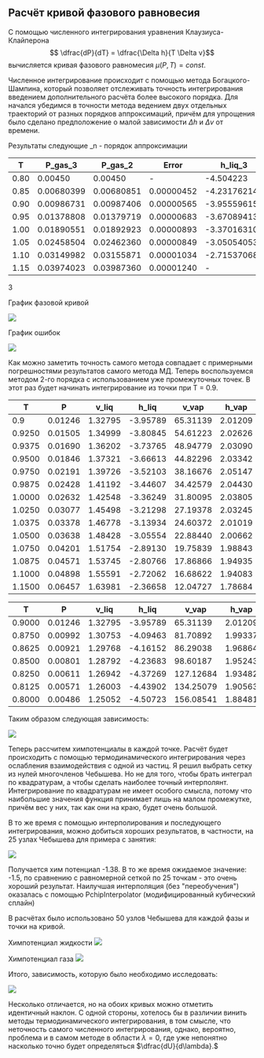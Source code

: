 ## Расчёт кривой фазового равновесия

С помощью численного интегрирования уравнения Клаузиуса-Клайперона
$$ \dfrac{dP}{dT} = \dfrac{\Delta h}{T \Delta v}$$
 вычисляется кривая фазового равномесия $\mu(P, T) = const$.

 Численное интегрирование происходит с помощью метода Богацкого-Шампина, который позволяет отслеживать точность интегрирования введением дополнительного расчёта более высокого порядка. Для начался убедимся в точности метода ведением двух отдельных траекторий от разных порядков аппроксимаций, причём для упрощения было сделано предположение о малой зависимости $\Delta h$ и $\Delta v$ от времени.

 Результаты следующие _n - порядок аппроксимации

 | T     | P_gas_3    | P_gas_2    | Error      | h_liq_3          | h_gas_3        | v_liq_3      | v_gas_3       | h_liq_2          | h_gas_2        | v_liq_2      | v_gas_2       |
|-------|------------|------------|------------|------------------|----------------|--------------|---------------|------------------|----------------|--------------|---------------|
| 0.80  | 0.00450    | 0.00450    | -          | -4.504223        | 1.8982238      | 1.2514409    | 169.71892     | -4.504223        | 1.8982238      | 1.2514409    | 169.718922    |
| 0.85  | 0.00680399 | 0.00680851 | 0.00000452 | -4.231762148     | 1.978798537    | 1.288406882  | 117.1717305   | -4.231979109     | 1.985475935    | 1.288190558  | 117.4297456   |
| 0.90  | 0.00986731 | 0.00987406 | 0.00000565 | -3.955596153     | 2.057692514    | 1.328551329  | 84.25180761   | -3.955481290     | 2.064045173    | 1.328660941  | 84.43257788   |
| 0.95  | 0.01378808 | 0.01379719 | 0.00000683 | -3.670894135     | 2.131446603    | 1.374188389  | 62.67787722   | -3.665909335     | 2.132354844    | 1.375204998  | 62.56792754   |
| 1.00  | 0.01890551 | 0.01892923 | 0.00000893 | -3.370163102     | 2.183578668    | 1.427355823  | 46.91719540   | -3.363098575     | 2.182850349    | 1.428875444  | 46.80414467   |
| 1.05  | 0.02458504 | 0.02462360 | 0.00000849 | -3.050540538     | 2.239317190    | 1.491386545  | 37.07960774   | -3.054570877     | 2.238581839    | 1.490230175  | 37.04927698   |
| 1.10  | 0.03149982 | 0.03155871 | 0.00001034 | -2.715370686     | 2.292173687    | 1.567994920  | 29.83741117   | -2.727729066     | 2.286625600    | 1.565244969  | 29.66143486   |
| 1.15  | 0.03974023 | 0.03987360 | 0.00001240 | -                 | -              | -            | -             | -                 | -              | -            | -             |



З

График фазовой кривой

![](./images/phase_eq.png)

График ошибок

![](./images/errs.png)


Как можно заметить точность самого метода совпадает с примерными погрешностями результатов самого метода МД. Теперь воспользуемся методом 2-го порядка с использованием уже промежуточных точек. В этот раз будет начинать интегрирование из точки при T = 0.9.

| T      | P      | v_liq  | h_liq   | v_vap   | h_vap  | f(P, T) |
|--------|--------|--------|---------|---------|--------|---------|
| 0.9    | 0.01246| 1.32795| -3.95789| 65.31139| 2.01209| 0.10367 |
| 0.9250 | 0.01505| 1.34999| -3.80845| 54.61223| 2.02626| 0.11843 |
| 0.9375 | 0.01690| 1.36202| -3.73765| 48.94779| 2.03090| 0.12931 |
| 0.9500 | 0.01846| 1.37321| -3.66613| 44.82296| 2.03342| 0.13808 |
| 0.9750 | 0.02191| 1.39726| -3.52103| 38.16676| 2.05147| 0.15544 |
| 0.9875 | 0.02428| 1.41192| -3.44607| 34.42579| 2.04430| 0.16841 |
| 1.0000 | 0.02632| 1.42548| -3.36249| 31.80095| 2.03805| 0.17779 |
| 1.0250 | 0.03077| 1.45498| -3.21298| 27.19378| 2.03245| 0.19882 |
| 1.0375 | 0.03378| 1.46778| -3.13934| 24.60372| 2.01019| 0.21453 |
| 1.0500 | 0.03638| 1.48428| -3.05554| 22.88440| 2.00662| 0.22528 |
| 1.0750 | 0.04201| 1.51754| -2.89130| 19.75839| 1.98843| 0.24885 |
| 1.0875 | 0.04571| 1.53745| -2.80766| 17.86866| 1.94935| 0.26785 |
| 1.1000 | 0.04898| 1.55591| -2.72062| 16.68622| 1.94083| 0.28008 |
|1.1500	 | 0.06457|	1.63981| -2.36658| 12.04727| 1.78684| 0.34703 |


| T      | P      | v_liq  | h_liq   | v_vap    | h_vap  | f(P, T) |
|--------|--------|--------|---------|----------|--------|---------|
| 0.9000 | 0.01246| 1.32795| -3.95789| 65.31139 | 2.01209| 0.10367 |
| 0.8750 | 0.00992| 1.30753| -4.09463| 81.70892 | 1.99337| 0.08653 |
| 0.8625 | 0.00921| 1.29768| -4.16152| 86.29038 | 1.96864| 0.08358 |
| 0.8500 | 0.00801| 1.28792| -4.23683| 98.60187 | 1.95243| 0.07481 |
| 0.8250 | 0.00611| 1.26942| -4.37269| 127.12684| 1.93482| 0.06072 |
| 0.8125 | 0.00571| 1.26003| -4.43902| 134.25079| 1.90563| 0.05873 |
| 0.8000 | 0.00486| 1.25052| -4.50723| 156.08541| 1.88481| 0.05160 |


Таким образом следующая зависимость:

![](./images/acc.png)

Теперь рассчитем химпотенциалы в каждой точке. Расчёт будет происходить с помощью термодинамического интегрирования через ослабления взаимодействия с одной из частиц. Я решил выбрать сетку из нулей многочленов Чебышева. Но не для того, чтобы брать интеграл по квадратурам, а чтобы сделать наиболее точный интерполянт. Интегрирование по квадратурам не имеет особого смысла, потому что наибольшие значения функция принимает лишь на малом промежутке, причём вес у них, так как они на краю, будет очень большой. 

В то же время с помощью интерполирования и последующего интегрирования, можно добиться хороших результатов, в частности, на 25 узлах Чебышева для примера с занятия:

![](./images/integ_test.png)

Получается хим потенциал -1.38. В то же время ожидаемое значение: -1.5, по сравнению с равномерной сеткой по 25 точкам - это очень хороший результат. 
Наилучшая интерполяция (без "переобучения") оказалась с помощью PchipInterpolator (модифицированный кубический сплайн)

В расчётах было использовано 50 узлов Чебышева для каждой фазы и точки на кривой.

Химпотенциал жидкости
![](./images/mus_liq.png)


Химпотенциал газа
![](./images/mus_gas.png)


Итого, зависимость, которую было необходимо исследовать:

![](./images/mu_dif.png)

Несколько отличается, но на обоих кривых можно отметить идентичный наклон. С одной стороны, хотелось бы в различии винить методы термодинамического интегрирования, в том смысле, что неточность самого численного интегрирования, однако, вероятно, проблема и в самом методе в области $\lambda = 0$, где уже непонятно насколько точно будет определяться $\dfrac{dU}{d\lambda}.$